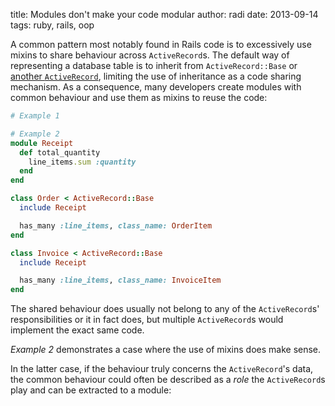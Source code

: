 title: Modules don't make your code modular
author: radi
date: 2013-09-14
tags: ruby, rails, oop

<!--
Ruby's modules allow fast and easy code sharing in form of mixins. This article
exposes a major trade-off in [cohesion][0] that comes with mixins by presenting
a common (anti)pattern in which modules are used to share code. It will then be
explained in which ways that method impairs code cohesion and how this can be
prevented with alternative sharing techniques.


It is not obvious that inheritance increases coupling in a code base, but
subclasses are highly dependant on their superclasses. A change to the
superclass might not only compromise code that uses the superclass, but also
code that relies on one of the subclasses. In ruby, including a module to a
class creates an *include class*, a class that wraps the included module, and
adds it to the class' ancestor chain:

```ruby
module Receipt
  def line_items
    # ...
  end
end

class Order
  include Receipt
end

Order.is_a? Receipt
  # => false

Order.ancestors
  # => [Order, Receipt, Object, Kernel, BasicObject]
```

Even though `Receipt` is not a superclass of `Order`, it can be found in
`Order`'s ancestor chain.
-->

A common pattern most notably found in Rails code is to excessively use mixins
to share behaviour across `ActiveRecord`s. The default way of representing a
database table is to inherit from `ActiveRecord::Base` or
[another `ActiveRecord`][1], limiting the use of inheritance as a code sharing
mechanism. As a consequence, many developers create modules with common
behaviour and use them as mixins to reuse the code:

```ruby
# Example 1

# Example 2
module Receipt
  def total_quantity
    line_items.sum :quantity
  end
end

class Order < ActiveRecord::Base
  include Receipt

  has_many :line_items, class_name: OrderItem
end

class Invoice < ActiveRecord::Base
  include Receipt

  has_many :line_items, class_name: InvoiceItem
end
```

The shared behaviour does usually not belong to any of the `ActiveRecord`s'
responsibilities or it in fact does, but multiple `ActiveRecord`s would
implement the exact same code. 

*Example 2* demonstrates a case where the use of mixins does make sense.

In the latter case, if the behaviour truly
concerns the `ActiveRecord`'s data, the common behaviour could often be
described as a *role* the `ActiveRecord`s play and can be extracted to a module:





<!--
Classes represent database tables and
are expected to inherit from `ActiveRecord::Base` or [another `ActiveRecord`][1].
Developers that are new to Rails tend to add all their business logic to their
`ActiveRecord` classes, which is not inherently a bad thing. It might get bad as
soon as one needs to share code between two ore more `ActiveRecord`s.
-->






[0]: http://en.wikipedia.org/wiki/Cohesion_(computer_science)
[1]: http://www.martinfowler.com/eaaCatalog/singleTableInheritance.html

<!--

###OUTLINE###

1. Section I
*Umbrella:*

-->

